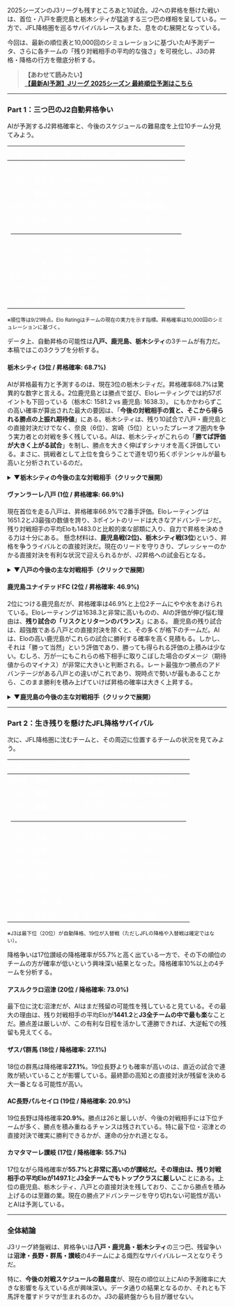 2025シーズンのJ3リーグも残すところあと10試合。J2への昇格を懸けた戦いは、首位・八戸を鹿児島と栃木シティが猛追する三つ巴の様相を呈している。一方で、JFL降格圏を巡るサバイバルレースもまた、息をのむ展開となっている。

今回は、最新の順位表と10,000回のシミュレーションに基づいたAI予測データ、さらに各チームの「残り対戦相手の平均的な強さ」を可視化し、J3の昇格・降格の行方を徹底分析する。

> **【あわせて読みたい】**<br>
> <a href="#/prediction" onclick="event.preventDefault(); window.showPage('prediction');"><strong>【最新AI予測】Jリーグ 2025シーズン 最終順位予測はこちら</strong></a>

***

### Part 1：三つ巴のJ2自動昇格争い

AIが予測するJ2昇格確率と、今後のスケジュールの難易度を上位10チーム分見てみよう。

<div class="table-container">
  <table style="color: #ffffff;">
    <thead>
      <tr>
        <th>順</th>
        <th>名</th>
        <th>勝</th>
        <th><strong>昇格確率</strong></th>
        <th>残り相手平均レート</th>
      </tr>
    </thead>
    <tbody>
      <tr>
        <td>1位</td>
        <td><strong>八戸</strong></td>
        <td>57</td>
        <td><strong>66.9%</strong></td>
        <td>1483.0 (やや楽)</td>
      </tr>
      <tr>
        <td>2位</td>
        <td><strong>鹿児島</strong></td>
        <td>54</td>
        <td><strong>46.9%</strong></td>
        <td>1488.2 (やや厳しい)</td>
      </tr>
      <tr>
        <td>3位</td>
        <td><strong>栃木C</strong></td>
        <td>54</td>
        <td><strong>68.7%</strong></td>
        <td>1494.0 (厳しい)</td>
      </tr>
      <tr>
        <td>4位</td>
        <td>FC大阪</td>
        <td>48</td>
        <td>5.3%</td>
        <td><strong>1447.0 (最も楽)</strong></td>
      </tr>
      <tr>
        <td>5位</td>
        <td>宮崎</td>
        <td>47</td>
        <td>9.3%</td>
        <td>1451.8 (楽)</td>
      </tr>
       <tr class="separator-row"><td colspan="5"><hr></td></tr>
      <tr>
        <td>6位</td>
        <td>奈良</td>
        <td>44</td>
        <td>1.6%</td>
        <td>1495.9 (厳しい)</td>
      </tr>
      <tr>
        <td>7位</td>
        <td>栃木SC</td>
        <td>42</td>
        <td>1.2%</td>
        <td>1497.9 (厳しい)</td>
      </tr>
      <tr>
        <td>8位</td>
        <td>北九州</td>
        <td>40</td>
        <td>0.1%</td>
        <td>1495.7 (厳しい)</td>
      </tr>
      <tr>
        <td>9位</td>
        <td>福島</td>
        <td>38</td>
        <td>0.0%</td>
        <td>1463.9 (やや楽)</td>
      </tr>
      <tr>
        <td>10位</td>
        <td>鳥取</td>
        <td>36</td>
        <td>0.0%</td>
        <td>1514.9 (最も厳しい)</td>
      </tr>
    </tbody>
  </table>
</div>
<small>※順位等は9/21時点。Elo Ratingはチームの現在の実力を示す指標。昇格確率は10,000回のシミュレーションに基づく。</small>

データ上、自動昇格の可能性は**八戸、鹿児島、栃木シティ**の3チームが有力だ。本稿ではこの3クラブを分析する。

#### 栃木シティ (3位 / 昇格確率: 68.7%)
AIが昇格最有力と予測するのは、現在3位の栃木シティだ。昇格確率68.7%は驚異的な数字と言える。2位鹿児島とは勝点で並び、Eloレーティングでは約57ポイントも下回っている（栃木C: 1581.2 vs 鹿児島: 1638.3）。
にもかかわらずこの高い確率が算出された最大の要因は、「**今後の対戦相手の質と、そこから得られる勝点の上振れ期待値**」にある。栃木シティは、残り10試合で八戸・鹿児島との直接対決だけでなく、奈良（6位）、宮崎（5位）といったプレーオフ圏内を争う実力者との対戦を多く残している。AIは、栃木シティがこれらの「**勝てば評価が大きく上がる試合**」を制し、勝点を大きく伸ばすシナリオを高く評価している。まさに、挑戦者として上位を食らうことで道を切り拓くポテンシャルが最も高いと分析されているのだ。

<details>
<summary><strong>▼栃木シティの今後の主な対戦相手（クリックで展開）</strong></summary>
<div class="schedule-table">

| 節 | 対戦相手 | 相手Elo |
|:---|:---|---:|
| 29節 (H) | ガイナーレ鳥取 | 1454.5 |
| 30節 (A) | 鹿児島ユナイテッドFC | 1638.3 |
| 31節 (H) | 奈良クラブ | 1525.7 |
| 32節 (A) | テゲバジャーロ宮崎 | 1565.0 |
| 33節 (H) | ヴァンラーレ八戸 | 1651.2 |

</div>
</details>

#### ヴァンラーレ八戸 (1位 / 昇格確率: 66.9%)
現在首位を走る八戸は、昇格確率66.9%で2番手評価。Eloレーティングは1651.2とJ3最強の数値を誇り、3ポイントのリードは大きなアドバンテージだ。残り対戦相手の平均Eloも1483.0と比較的楽な部類に入り、自力で昇格を決めきる力は十分にある。
懸念材料は、**鹿児島戦(2位)、栃木シティ戦(3位**)という、昇格を争うライバルとの直接対決だ。現在のリードを守りきり、プレッシャーのかかる直接対決を有利な状況で迎えられるかが、J2昇格への試金石となる。

<details>
<summary><strong>▼八戸の今後の主な対戦相手（クリックで展開）</strong></summary>
<div class="schedule-table">

| 節 | 対戦相手 | 相手Elo |
|:---|:---|---:|
| 29節 (H) | 鹿児島ユナイテッドFC | 1638.3 |
| 30節 (A) | SC相模原 | 1480.1 |
| 31節 (A) | ザスパ群馬 | 1373.1 |
| 32節 (H) | 栃木SC | 1539.5 |
| 33節 (A) | 栃木シティ | 1581.2 |

</div>
</details>

#### 鹿児島ユナイテッドFC (2位 / 昇格確率: 46.9%)
2位につける鹿児島だが、昇格確率は46.9%と上位2チームにやや水をあけられている。Eloレーティングは1638.3と非常に高いものの、AIの評価が伸び悩む理由は、**残り試合の「リスクとリターンのバランス**」にある。
鹿児島の残り試合は、超強敵である八戸との直接対決を除くと、その多くが格下のチームだ。AIは、Eloの高い鹿児島がこれらの試合に勝利する確率を高く見積もる。しかし、それは「勝って当然」という評価であり、勝っても得られる評価の上積みは少ない。むしろ、万が一にもこれらの格下相手に取りこぼした場合のダメージ（期待値からのマイナス）が非常に大きいと判断される。レート最強かつ勝点のアドバンテージがある八戸との違いがこれであり、現時点で勢いが最もあることから、このまま勝利を積み上げていけば昇格の確率は大きく上昇する。

<details>
<summary><strong>▼鹿児島の今後の主な対戦相手（クリックで展開）</strong></summary>
<div class="schedule-table">

| 節 | 対戦相手 | 相手Elo |
|:---|:---|---:|
| 29節 (A) | ヴァンラーレ八戸 | 1651.2 |
| 30節 (H) | 栃木シティ | 1581.2 |
| 31節 (A) | ギラヴァンツ北九州 | 1449.4 |
| 32節 (H) | ガイナーレ鳥取 | 1454.5 |
| 33節 (A) | FC岐阜 | 1437.6 |

</div>
</details>

***

### Part 2：生き残りを懸けたJFL降格サバイバル

次に、JFL降格圏に沈むチームと、その周辺に位置するチームの状況を見てみよう。

<div class="table-container">
  <table style="color: #ffffff;">
    <thead>
      <tr>
        <th>順</th>
        <th>名</th>
        <th>勝</th>
        <th><strong>降格確率</strong></th>
        <th>残り相手平均レート</th>
      </tr>
    </thead>
    <tbody>
      <tr>
        <td>20位</td>
        <td><strong>沼津</strong></td>
        <td>21</td>
        <td><strong>73.0%</strong></td>
        <td><strong>1441.2 (最も楽)</strong></td>
      </tr>
      <tr>
        <td>19位</td>
        <td><strong>長野</strong></td>
        <td>26</td>
        <td><strong>20.9%</strong></td>
        <td>1485.0 (やや厳しい)</td>
      </tr>
      <tr>
        <td>18位</td>
        <td><strong>群馬</strong></td>
        <td>27</td>
        <td><strong>27.1%</strong></td>
        <td>1483.6 (やや厳しい)</td>
      </tr>
       <tr class="separator-row"><td colspan="5"><hr></td></tr>
      <tr>
        <td>17位</td>
        <td>讃岐</td>
        <td>28</td>
        <td>55.7%</td>
        <td>1497.1 (最も厳しい)</td>
      </tr>
      <tr>
        <td>16位</td>
        <td>高知</td>
        <td>31</td>
        <td>9.3%</td>
        <td>1455.3 (楽)</td>
      </tr>
      <tr>
        <td>15位</td>
        <td>岐阜</td>
        <td>32</td>
        <td>6.7%</td>
        <td>1492.4 (厳しい)</td>
      </tr>
      <tr>
        <td>14位</td>
        <td>琉球</td>
        <td>34</td>
        <td>4.8%</td>
        <td>1519.0 (最も厳しい)</td>
      </tr>
      <tr>
        <td>13位</td>
        <td>金沢</td>
        <td>35</td>
        <td>0.1%</td>
        <td>1449.3 (楽)</td>
      </tr>
      <tr>
        <td>12位</td>
        <td>松本山雅</td>
        <td>35</td>
        <td>0.3%</td>
        <td>1487.0 (やや厳しい)</td>
      </tr>
      <tr>
        <td>11位</td>
        <td>相模原</td>
        <td>36</td>
        <td>1.1%</td>
        <td>1472.1 (楽)</td>
      </tr>
    </tbody>
  </table>
</div>
<small>※J3は最下位（20位）が自動降格、19位が入替戦（ただしJFLの降格や入替戦は確定ではない）。</small>

降格争いは17位讃岐の降格確率が55.7%と高く出ている一方で、その下の順位のチームの方が確率が低いという興味深い結果となった。降格確率10%以上の4チームを分析する。

#### アスルクラロ沼津 (20位 / 降格確率: 73.0%)
最下位に沈む沼津だが、AIはまだ残留の可能性を残していると見ている。その最大の理由は、残り対戦相手の平均Eloが**1441.2**と**J3全チームの中で最も楽**なことだ。勝点差は厳しいが、この有利な日程を活かして連勝できれば、大逆転での残留も見えてくる。

#### ザスパ群馬 (18位 / 降格確率: 27.1%)
18位の群馬は降格確率**27.1%**。19位長野よりも確率が高いのは、直近の試合で連敗が続いていることが影響している。最終節の高知との直接対決が残留を決める大一番となる可能性が高い。

#### AC長野パルセイロ (19位 / 降格確率: 20.9%)
19位長野は降格確率**20.9%**。勝点は26と厳しいが、今後の対戦相手には下位チームが多く、勝点を積み重ねるチャンスは残されている。特に最下位・沼津との直接対決で確実に勝利できるかが、運命の分かれ道となる。

#### カマタマーレ讃岐 (17位 / 降格確率: 55.7%)
17位ながら降格確率が**55.7%**と非常に高いのが讃岐だ。その理由は、残り対戦相手の平均Eloが**1497.1**と**J3全チームでもトップクラスに厳しい**ことにある。上位の鹿児島、栃木シティ、八戸との直接対決を残しており、ここから勝点を積み上げるのは至難の業。現在の勝点アドバンテージを守り切れない可能性が高いとAIは予測している。

***

### 全体結論

J3リーグ終盤戦は、昇格争いは**八戸・鹿児島・栃木シティ**の三つ巴、残留争いは**沼津・長野・群馬・讃岐**の4チームによる熾烈なサバイバルレースとなりそうだ。

特に、**今後の対戦スケジュールの難易度**が、現在の順位以上にAIの予測確率に大きな影響を与えている点が興味深い。データ通りの結果となるのか、それとも下馬評を覆すドラマが生まれるのか。J3の最終盤からも目が離せない。